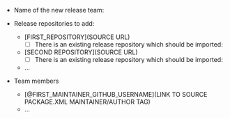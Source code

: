 * Name of the new release team: <!-- all lower case with words separated by `_`. -->
* Release repositories to add:
  * [FIRST_REPOSITORY](SOURCE URL)
    * [ ] There is an existing release repository which should be imported: <RELEASE REPOSITORY URL>
  * [SECOND REPOSITORY](SOURCE URL)
    * [ ] There is an existing release repository which should be imported: <RELEASE REPOSITORY URL>
  * ...

* Team members
  * [@FIRST_MAINTAINER_GITHUB_USERNAME](LINK TO SOURCE PACKAGE.XML MAINTAINER/AUTHOR TAG)
  * ...
